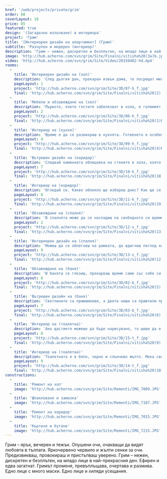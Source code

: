 ```yaml
---
href: '/web/projects/private/grim'
order: 60
coverLayout: 18
price: 85
featured: true
design: '(Загадъчно излъчване) в интериора'
project: 'Грим'
title: '[Интериорен дизайн на апартамент] (Грим)'
subtitle: 'Разчупен и модерен (интериор)'
description: 'Грим – нежен, дискретен и безплътен, на младо лице в най-прекрасния ден. Ефирен и едва загатнат. Гримът  променя, превъплъщава, очертава и размива. Едно лице с много маски. Едно лице и хиляди усещания.'
image: 'http://hub.acherno.com/svn/grim/Site/Finalni/vitisha%20(3a)b.jpg'
video: 'http://hub.acherno.com/svn/grim/Site/Video/20150402-hd.mp4'
rooms:
  -
    title: 'Интериорен дизайн на (хол)'
    description: 'След дългия ден, прекаран извън дома, те посрещат мека светлина и уют. Влизаш във всекидневната и се отпускаш на големия яркожълт диван. Напук на умората след няколко минути си в настроение за питие в приятна компания и посягаш към телефона. Облива те нова енергия и неочакван ентусиазъм. Вечерта е млада…'
    pageLayout: 1
    project: 'http://hub.acherno.com/svn/grim/Site/3D/07-h_f.jpg'
    final: 'http://hub.acherno.com/svn/grim/Site/Finalni/vitisha%20(2).jpg'
  -
    title: 'Мебели и обзавеждане на (хол)'
    description: 'Първото, което гостите забелязват в хола, е големият диван в яркожълто. И как да не го забележиш? Обстановката ти обещава добре прекарано време – насаме или с приятели, с книга – поезия или проза, с лаптоп или пред телевизора, с поглед, насочен навън, или с мисъл, насочена навътре. Плавните дъговидни форми по окачения таван те правят мечтателен – представяш си морските вълни, но по небето. Чуваш прибоя и виждаш звездите сред „небесните“ вълни. Тюркоазените възглавнички потапят мислите ти в океански дълбини, изпълнени с живот и с природни чудеса. Висини и дълбини, слели се в едно.'
    pageLayout: 2
    project: 'http://hub.acherno.com/svn/grim/Site/3D/06-h_f.jpg'
    final: 'http://hub.acherno.com/svn/grim/Site/Finalni/vitisha%20(1)bbcc.jpg'
  -
    title: 'Интериор на (кухня)'
    description: 'Време е да се развихриш в кухнята. Готвенето е особен вид магия в търсене на точния вкус на домашно приготвената топла храна, която събира семейство и приятели около масата. Погрижихме се да не ти липсва нищо. Кулинарните експерименти в стилното черно-бяло пространство ти доставят истинско удоволствие. '
    pageLayout: 4
    project: 'http://hub.acherno.com/svn/grim/Site/3D/09-h_f.jpg'
    final: 'http://hub.acherno.com/svn/grim/Site/Finalni/vitisha%20(4)b.jpg'
  -
    title: 'Вътрешен дизайн на (коридор)'
    description: 'Следвай каменната облицовка на стените в хола, която продължава и в коридора. Ще се намериш в приветливо помещение. В единия му край те очаква гардероб с огледални врати.'
    pageLayout: 7
    project: 'http://hub.acherno.com/svn/grim/Site/3D/10-k_f.jpg'
    final: 'http://hub.acherno.com/svn/grim/Site/Finalni/vitisha%20(18).jpg'
  -
    title: 'Интериор на (коридор)'
    description: 'Огледай се. Какво облекло ще избереш днес? Как ще се преобразиш?'
    pageLayout: 8
    project: 'http://hub.acherno.com/svn/grim/Site/3D/11-k_f.jpg'
    final: 'http://hub.acherno.com/svn/grim/Site/Finalni/vitisha%20(19).jpg'
  -
    title: 'Обзавеждане на (спалня)'
    description: 'В спалнята може да се насладиш на свободното си време и да се запасиш с енергия за нови подвизи, с които да смаеш света. Изящна красота в светли нюанси – бяло, слонова кост и бежово, огледални повърхности и игра на светлината. Голямо и високо легло, чиито краища не достигаш, дори когато разпериш крака и ръце – както децата правят снежни ангелчета през зимата.'
    pageLayout: 2
    project: 'http://hub.acherno.com/svn/grim/Site/3D/12-s_f.jpg'
    final: 'http://hub.acherno.com/svn/grim/Site/Finalni/vitisha%20(13)b.jpg'
  -
    title: 'Интериорен дизайн на (спалня)'
    description: 'Можеш да се облегнеш на рамката, да вдигнеш поглед нагоре, към нежните светлини на окачения таван – истински звезди, и да си пожелаеш нещо.'
    pageLayout: 9
    project: 'http://hub.acherno.com/svn/grim/Site/3D/13-s_f.jpg'
    final: 'http://hub.acherno.com/svn/grim/Site/Finalni/vitisha%20(12)b.jpg'
  -
    title: 'Обзавеждане на (баня)'
    description: 'В банята се глезиш, прекарваш време само със себе си, с мислите и с идеите си. Плочките, изключително реалистично имитиращи мрамор, те карат да се чувстваш в свой собствен дворец. '
    pageLayout: 8
    project: 'http://hub.acherno.com/svn/grim/Site/3D/02-b_f.jpg'
    final: 'http://hub.acherno.com/svn/grim/Site/Finalni/vitisha%20(5).jpg'
  -
    title: 'Вътрешен дизайн на (баня)'
    description: 'Светлините са примамливи, а двете ниши са приютили приятни аромати, които те отнасят на юг, далеч от тук.'
    pageLayout: 7
    project: 'http://hub.acherno.com/svn/grim/Site/3D/03-b_f.jpg'
    final: 'http://hub.acherno.com/svn/grim/Site/Finalni/vitisha%20(8).jpg'
  -
    title: 'Интериор на (тоалетна)'
    description: 'Ако щастието можеше да бъде нарисувано, то щеше да е в слънчеви цветове. Подари си щастие!'
    pageLayout: 8
    project: 'http://hub.acherno.com/svn/grim/Site/3D/15-t_f.jpg'
    final: 'http://hub.acherno.com/svn/grim/Site/Finalni/vitisha%20(9).jpg'
  -
    title: 'Интериор на (тоалетна)'
    description: 'Тоалетната е в бяло, черно и слънчево жълто. Мека светлина. Ярък акцент. Удобство и практичност.'
    pageLayout: 9
    project: 'http://hub.acherno.com/svn/grim/Site/3D/14-t_f.jpg'
    final: 'http://hub.acherno.com/svn/grim/Site/Finalni/vitisha%20(10).jpg'
constructions:
  - 
    title: 'Ремонт на хол'
    image: 'http://hub.acherno.com/svn/grim/Site/Remonti/IMG_7009.JPG'
  - 
    title: 'Шпакловане и замазка'
    image: 'http://hub.acherno.com/svn/grim/Site/Remonti/IMG_7107.JPG'
  - 
    title: 'Ремонт на коридор'
    image: 'http://hub.acherno.com/svn/grim/Site/Remonti/IMG_7015.JPG'
  - 
    title: 'Къртене и бутане'
    image: 'http://hub.acherno.com/svn/grim/Site/Remonti/IMG_7215.JPG'
---
```

Грим – ярък, вечерен и тежък. Опушени очи, очакващи да видят любовта в тълпата. Яркочервено червило и жълти сенки за очи. Предизвикваш, провокираш и пристъпваш уверено.  Грим – нежен, дискретен и безплътен, на младо лице в най-прекрасния ден. Ефирен и едва загатнат. Гримът  променя, превъплъщава, очертава и размива. Едно лице с много маски. Едно лице и хиляди усещания.
